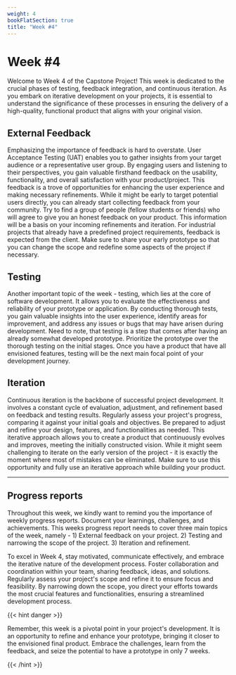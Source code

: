 ```yaml
---
weight: 4
bookFlatSection: true
title: "Week #4"
---
```


# **Week #4**

Welcome to Week 4 of the Capstone Project! This week is dedicated to the crucial phases of testing, feedback integration, and continuous iteration. As you embark on iterative development on your projects, it is essential to understand the significance of these processes in ensuring the delivery of a high-quality, functional product that aligns with your original vision.


## **External Feedback**
Emphasizing the importance of feedback is hard to overstate. User Acceptance Testing (UAT) enables you to gather insights from your target audience or a representative user group. By engaging users and listening to their perspectives, you gain valuable firsthand feedback on the usability, functionality, and overall satisfaction with your product/project. This feedback is a trove of opportunities for enhancing the user experience and making necessary refinements. While it might be early to target potential users directly, you can already start collecting feedback from your community. Try to find a group of people (fellow students or friends) who will agree to give you an honest feedback on your product. This information will be a basis on your incoming refinements and iteration. For industrial projects that already have a predefined project requirements, feedback is expected from the client. Make sure to share your early prototype so that you can change the scope and redefine some aspects of the project if necessary.

## **Testing**
Another important topic of the week - testing, which lies at the core of software development. It allows you to evaluate the effectiveness and reliability of your prototype or application. By conducting thorough tests, you gain valuable insights into the user experience, identify areas for improvement, and address any issues or bugs that may have arisen during development. Need to note, that testing is a step that comes after having an already somewhat developed prototype. Prioritize the prototype over the thorough testing on the initial stages. Once you have a product that have all envisioned features, testing will be the next main focal point of your development journey. 

## **Iteration**
Continuous iteration is the backbone of successful project development. It involves a constant cycle of evaluation, adjustment, and refinement based on feedback and testing results. Regularly assess your project's progress, comparing it against your initial goals and objectives. Be prepared to adjust and refine your design, features, and functionalities as needed. This iterative approach allows you to create a product that continuously evolves and improves, meeting the initially constructed vision. While it might seem challenging to iterate on the early version of the project - it is exactly the moment where most of mistakes can be eliminated. Make sure to use this opportunity and fully use an iterative approach while building your product. 

---
## **Progress reports**  
Throughout this week, we kindly want to remind you the importance of weekly progress reports. Document your learnings, challenges, and achievements. This weeks progress report needs to cover three main topics of the week, namely - 1) External feedback on your project. 2) Testing and narrowing the scope of the project. 3) Iteration and refinement.  

To excel in Week 4, stay motivated, communicate effectively, and embrace the iterative nature of the development process. Foster collaboration and coordination within your team, sharing feedback, ideas, and solutions. Regularly assess your project's scope and refine it to ensure focus and feasibility. By narrowing down the scope, you direct your efforts towards the most crucial features and functionalities, ensuring a streamlined development process.

{{< hint danger >}}
  
Remember, this week is a pivotal point in your project's development. It is an opportunity to refine and enhance your prototype, bringing it closer to the envisioned final product. Embrace the challenges, learn from the feedback, and seize the potential to have a prototype in only 7 weeks. 

{{< /hint >}}
